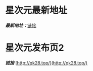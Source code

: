 # 星次元最新地址

***最新地址：***[链接](http://qk26.top/)

# 星次元发布页2
***链接*** [http://qk28.top/](http://qk28.top/)
